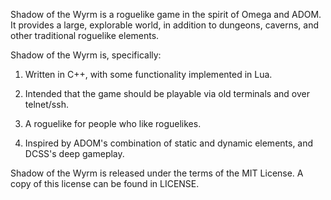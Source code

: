 Shadow of the Wyrm is a roguelike game in the spirit of Omega and ADOM.  It 
provides a large, explorable world, in addition to dungeons, caverns, and 
other traditional roguelike elements.

Shadow of the Wyrm is, specifically:

  1. Written in C++, with some functionality implemented in Lua.
  
  2. Intended that the game should be playable via old terminals and
     over telnet/ssh.

  2. A roguelike for people who like roguelikes.

  3. Inspired by ADOM's combination of static and dynamic elements, and
     DCSS's deep gameplay.

Shadow of the Wyrm is released under the terms of the MIT License.  A copy 
of this license can be found in LICENSE.

